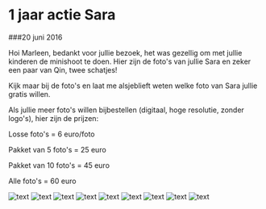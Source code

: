 1 jaar actie Sara
=================

###20 juni 2016

Hoi Marleen,  bedankt voor jullie bezoek, het was gezellig om met jullie kinderen de minishoot te doen. Hier zijn de foto's van jullie Sara en zeker een paar van Qin, twee schatjes!

Kijk maar bij de foto's en laat me alsjeblieft weten welke foto van Sara jullie gratis willen. 

Als jullie meer foto's willen bijbestellen (digitaal, hoge resolutie, zonder logo's), hier zijn de prijzen:

Losse foto's = 6 euro/foto

Pakket van 5 foto's = 25 euro

Pakket van 10 foto's = 45 euro

Alle foto's = 60 euro

![text](/img/blog/1-jaar-actie-sara/1.jpg)
![text](/img/blog/1-jaar-actie-sara/2.jpg)
![text](/img/blog/1-jaar-actie-sara/3.jpg)
![text](/img/blog/1-jaar-actie-sara/4.jpg)
![text](/img/blog/1-jaar-actie-sara/5.jpg)
![text](/img/blog/1-jaar-actie-sara/6.jpg)
![text](/img/blog/1-jaar-actie-sara/7.jpg)
![text](/img/blog/1-jaar-actie-sara/8.jpg)
![text](/img/blog/1-jaar-actie-sara/9.jpg)